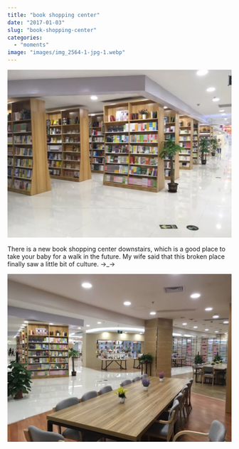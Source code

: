 ```yaml
---
title: "book shopping center"
date: "2017-01-03"
slug: "book-shopping-center"
categories: 
  - "moments"
image: "images/img_2564-1-jpg-1.webp"
---
```


![](images/img_2567-1024x768.webp)

There is a new book shopping center downstairs, which is a good place to take your baby for a walk in the future. My wife said that this broken place finally saw a little bit of culture. →\_→

![](images/img_2564-1-1024x768.webp)
